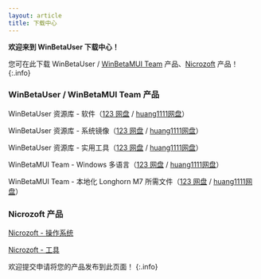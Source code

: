 ```yaml
---
layout: article
title: 下载中心
---
```


**欢迎来到 WinBetaUser 下载中心！**

您可在此下载 WinBetaUser / [WinBetaMUI Team](/winbetamui) 产品、[Nicrozoft](https://nicrozoft.github.io) 产品！
{:.info}

### WinBetaUser / WinBetaMUI Team 产品

WinBetaUser 资源库 - 软件（[123 网盘](https://www.123pan.com/s/lTO8jv-1HRHA.html) / [huang1111网盘](https://pan.huang1111.cn/s/ZoZkCL)）

WinBetaUser 资源库 - 系统镜像（[123 网盘](https://www.123pan.com/s/lTO8jv-pHRHA.html) / [huang1111网盘](https://pan.huang1111.cn/s/gjGPTQ)）

WinBetaUser 资源库 - 实用工具（[123 网盘](https://www.123pan.com/s/lTO8jv-4HRHA.html) / [huang1111网盘](https://pan.huang1111.cn/s/EwMXIb)）

WinBetaMUI Team - Windows 多语言（[123 网盘](https://www.123pan.com/s/lTO8jv-mHRHA.html) / [huang1111网盘](https://pan.huang1111.cn/s/4evzcg)）

WinBetaMUI Team - 本地化 Longhorn M7 所需文件（[123 网盘](https://www.123pan.com/s/lTO8jv-AHRHA.html) / [huang1111网盘](https://pan.huang1111.cn/s/lQkKuL)）

### Nicrozoft 产品

[Nicrozoft - 操作系统](https://pan.huang1111.cn/s/GmNgFW)

[Nicrozoft - 工具](https://pan.huang1111.cn/s/NZGQH1)

欢迎提交申请将您的产品发布到此页面！
{:.info}